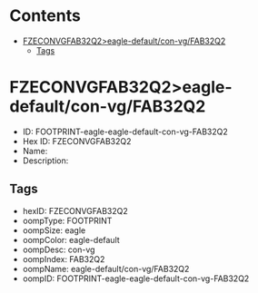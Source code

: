 



Contents
========

* [FZECONVGFAB32Q2>eagle-default/con-vg/FAB32Q2](#fzeconvgfab32q2eagle-defaultcon-vgfab32q2)
	* [Tags](#tags)

# FZECONVGFAB32Q2>eagle-default/con-vg/FAB32Q2

- ID: FOOTPRINT-eagle-eagle-default-con-vg-FAB32Q2
- Hex ID: FZECONVGFAB32Q2
- Name: 
- Description: 

## Tags

- hexID: FZECONVGFAB32Q2
- oompType: FOOTPRINT
- oompSize: eagle
- oompColor: eagle-default
- oompDesc: con-vg
- oompIndex: FAB32Q2
- oompName: eagle-default/con-vg/FAB32Q2
- oompID: FOOTPRINT-eagle-eagle-default-con-vg-FAB32Q2
